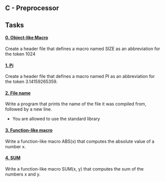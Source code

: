 ## C - Preprocessor
## Tasks
#### [0. Object-like Macro](0-object_like_macro.h)
Create a header file that defines a macro named SIZE as an abbreviation for the token 1024
#### [1. Pi](1-pi.h)
Create a header file that defines a macro named PI as an abbreviation for the token 3.14159265359.
#### [2. File name](2-main.c)
Write a program that prints the name of the file it was compiled from, followed by a new line.
- You are allowed to use the standard library
#### [3. Function-like macro](3-function_like_macro.h)
Write a function-like macro ABS(x) that computes the absolute value of a number x.
#### [4. SUM](4-sum.h)
Write a function-like macro SUM(x, y) that computes the sum of the numbers x and y.
